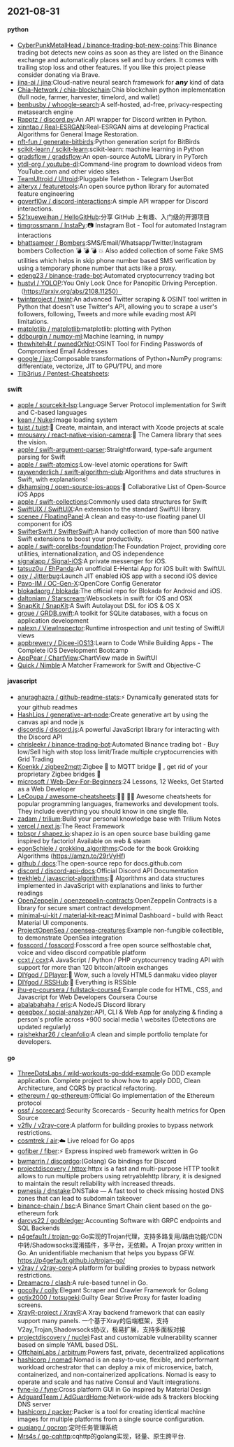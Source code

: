 ## 2021-08-31

#### python
* [CyberPunkMetalHead / binance-trading-bot-new-coins](https://github.com/CyberPunkMetalHead/binance-trading-bot-new-coins):This Binance trading bot detects new coins as soon as they are listed on the Binance exchange and automatically places sell and buy orders. It comes with trailing stop loss and other features. If you like this project please consider donating via Brave.
* [jina-ai / jina](https://github.com/jina-ai/jina):Cloud-native neural search framework for 𝙖𝙣𝙮 kind of data
* [Chia-Network / chia-blockchain](https://github.com/Chia-Network/chia-blockchain):Chia blockchain python implementation (full node, farmer, harvester, timelord, and wallet)
* [benbusby / whoogle-search](https://github.com/benbusby/whoogle-search):A self-hosted, ad-free, privacy-respecting metasearch engine
* [Rapptz / discord.py](https://github.com/Rapptz/discord.py):An API wrapper for Discord written in Python.
* [xinntao / Real-ESRGAN](https://github.com/xinntao/Real-ESRGAN):Real-ESRGAN aims at developing Practical Algorithms for General Image Restoration.
* [nft-fun / generate-bitbirds](https://github.com/nft-fun/generate-bitbirds):Python generation script for BitBirds
* [scikit-learn / scikit-learn](https://github.com/scikit-learn/scikit-learn):scikit-learn: machine learning in Python
* [gradsflow / gradsflow](https://github.com/gradsflow/gradsflow):An open-source AutoML Library in PyTorch
* [ytdl-org / youtube-dl](https://github.com/ytdl-org/youtube-dl):Command-line program to download videos from YouTube.com and other video sites
* [TeamUltroid / Ultroid](https://github.com/TeamUltroid/Ultroid):Pluggable Telethon - Telegram UserBot
* [alteryx / featuretools](https://github.com/alteryx/featuretools):An open source python library for automated feature engineering
* [goverfl0w / discord-interactions](https://github.com/goverfl0w/discord-interactions):A simple API wrapper for Discord interactions.
* [521xueweihan / HelloGitHub](https://github.com/521xueweihan/HelloGitHub):分享 GitHub 上有趣、入门级的开源项目
* [timgrossmann / InstaPy](https://github.com/timgrossmann/InstaPy):📷
Instagram Bot - Tool for automated Instagram interactions
* [bhattsameer / Bombers](https://github.com/bhattsameer/Bombers):SMS/Email/Whatsapp/Twitter/Instagram bombers Collection
💣
💣
💣
💥
Also added collection of some Fake SMS utilities which helps in skip phone number based SMS verification by using a temporary phone number that acts like a proxy.
* [edeng23 / binance-trade-bot](https://github.com/edeng23/binance-trade-bot):Automated cryptocurrency trading bot
* [hustvl / YOLOP](https://github.com/hustvl/YOLOP):You Only Look Once for Panopitic Driving Perception.（https://arxiv.org/abs/2108.11250）
* [twintproject / twint](https://github.com/twintproject/twint):An advanced Twitter scraping & OSINT tool written in Python that doesn't use Twitter's API, allowing you to scrape a user's followers, following, Tweets and more while evading most API limitations.
* [matplotlib / matplotlib](https://github.com/matplotlib/matplotlib):matplotlib: plotting with Python
* [ddbourgin / numpy-ml](https://github.com/ddbourgin/numpy-ml):Machine learning, in numpy
* [thewhiteh4t / pwnedOrNot](https://github.com/thewhiteh4t/pwnedOrNot):OSINT Tool for Finding Passwords of Compromised Email Addresses
* [google / jax](https://github.com/google/jax):Composable transformations of Python+NumPy programs: differentiate, vectorize, JIT to GPU/TPU, and more
* [Tib3rius / Pentest-Cheatsheets](https://github.com/Tib3rius/Pentest-Cheatsheets):

#### swift
* [apple / sourcekit-lsp](https://github.com/apple/sourcekit-lsp):Language Server Protocol implementation for Swift and C-based languages
* [kean / Nuke](https://github.com/kean/Nuke):Image loading system
* [tuist / tuist](https://github.com/tuist/tuist):🚀
Create, maintain, and interact with Xcode projects at scale
* [mrousavy / react-native-vision-camera](https://github.com/mrousavy/react-native-vision-camera):📸
The Camera library that sees the vision.
* [apple / swift-argument-parser](https://github.com/apple/swift-argument-parser):Straightforward, type-safe argument parsing for Swift
* [apple / swift-atomics](https://github.com/apple/swift-atomics):Low-level atomic operations for Swift
* [raywenderlich / swift-algorithm-club](https://github.com/raywenderlich/swift-algorithm-club):Algorithms and data structures in Swift, with explanations!
* [dkhamsing / open-source-ios-apps](https://github.com/dkhamsing/open-source-ios-apps):📱
Collaborative List of Open-Source iOS Apps
* [apple / swift-collections](https://github.com/apple/swift-collections):Commonly used data structures for Swift
* [SwiftUIX / SwiftUIX](https://github.com/SwiftUIX/SwiftUIX):An extension to the standard SwiftUI library.
* [scenee / FloatingPanel](https://github.com/scenee/FloatingPanel):A clean and easy-to-use floating panel UI component for iOS
* [SwifterSwift / SwifterSwift](https://github.com/SwifterSwift/SwifterSwift):A handy collection of more than 500 native Swift extensions to boost your productivity.
* [apple / swift-corelibs-foundation](https://github.com/apple/swift-corelibs-foundation):The Foundation Project, providing core utilities, internationalization, and OS independence
* [signalapp / Signal-iOS](https://github.com/signalapp/Signal-iOS):A private messenger for iOS.
* [tatsuz0u / EhPanda](https://github.com/tatsuz0u/EhPanda):An unofficial E-Hentai App for iOS built with SwiftUI.
* [osy / Jitterbug](https://github.com/osy/Jitterbug):Launch JIT enabled iOS app with a second iOS device
* [Pavo-IM / OC-Gen-X](https://github.com/Pavo-IM/OC-Gen-X):OpenCore Config Generator
* [blokadaorg / blokada](https://github.com/blokadaorg/blokada):The official repo for Blokada for Android and iOS.
* [daltoniam / Starscream](https://github.com/daltoniam/Starscream):Websockets in swift for iOS and OSX
* [SnapKit / SnapKit](https://github.com/SnapKit/SnapKit):A Swift Autolayout DSL for iOS & OS X
* [groue / GRDB.swift](https://github.com/groue/GRDB.swift):A toolkit for SQLite databases, with a focus on application development
* [nalexn / ViewInspector](https://github.com/nalexn/ViewInspector):Runtime introspection and unit testing of SwiftUI views
* [appbrewery / Dicee-iOS13](https://github.com/appbrewery/Dicee-iOS13):Learn to Code While Building Apps - The Complete iOS Development Bootcamp
* [AppPear / ChartView](https://github.com/AppPear/ChartView):ChartView made in SwiftUI
* [Quick / Nimble](https://github.com/Quick/Nimble):A Matcher Framework for Swift and Objective-C

#### javascript
* [anuraghazra / github-readme-stats](https://github.com/anuraghazra/github-readme-stats):⚡
Dynamically generated stats for your github readmes
* [HashLips / generative-art-node](https://github.com/HashLips/generative-art-node):Create generative art by using the canvas api and node js
* [discordjs / discord.js](https://github.com/discordjs/discord.js):A powerful JavaScript library for interacting with the Discord API
* [chrisleekr / binance-trading-bot](https://github.com/chrisleekr/binance-trading-bot):Automated Binance trading bot - Buy low/Sell high with stop loss limit/Trade multiple cryptocurrencies with Grid Trading
* [Koenkk / zigbee2mqtt](https://github.com/Koenkk/zigbee2mqtt):Zigbee
🐝
to MQTT bridge
🌉
, get rid of your proprietary Zigbee bridges
🔨
* [microsoft / Web-Dev-For-Beginners](https://github.com/microsoft/Web-Dev-For-Beginners):24 Lessons, 12 Weeks, Get Started as a Web Developer
* [LeCoupa / awesome-cheatsheets](https://github.com/LeCoupa/awesome-cheatsheets):👩‍💻
👨‍💻
Awesome cheatsheets for popular programming languages, frameworks and development tools. They include everything you should know in one single file.
* [zadam / trilium](https://github.com/zadam/trilium):Build your personal knowledge base with Trilium Notes
* [vercel / next.js](https://github.com/vercel/next.js):The React Framework
* [tobspr / shapez.io](https://github.com/tobspr/shapez.io):shapez.io is an open source base building game inspired by factorio! Available on web & steam
* [egonSchiele / grokking_algorithms](https://github.com/egonSchiele/grokking_algorithms):Code for the book Grokking Algorithms (https://amzn.to/29rVyHf)
* [github / docs](https://github.com/github/docs):The open-source repo for docs.github.com
* [discord / discord-api-docs](https://github.com/discord/discord-api-docs):Official Discord API Documentation
* [trekhleb / javascript-algorithms](https://github.com/trekhleb/javascript-algorithms):📝
Algorithms and data structures implemented in JavaScript with explanations and links to further readings
* [OpenZeppelin / openzeppelin-contracts](https://github.com/OpenZeppelin/openzeppelin-contracts):OpenZeppelin Contracts is a library for secure smart contract development.
* [minimal-ui-kit / material-kit-react](https://github.com/minimal-ui-kit/material-kit-react):Minimal Dashboard - build with React Material UI components.
* [ProjectOpenSea / opensea-creatures](https://github.com/ProjectOpenSea/opensea-creatures):Example non-fungible collectible, to demonstrate OpenSea integration
* [fosscord / fosscord](https://github.com/fosscord/fosscord):Fosscord a free open source selfhostable chat, voice and video discord compatible platform
* [ccxt / ccxt](https://github.com/ccxt/ccxt):A JavaScript / Python / PHP cryptocurrency trading API with support for more than 120 bitcoin/altcoin exchanges
* [DIYgod / DPlayer](https://github.com/DIYgod/DPlayer):🍭
Wow, such a lovely HTML5 danmaku video player
* [DIYgod / RSSHub](https://github.com/DIYgod/RSSHub):🍰
Everything is RSSible
* [jhu-ep-coursera / fullstack-course4](https://github.com/jhu-ep-coursera/fullstack-course4):Example code for HTML, CSS, and Javascript for Web Developers Coursera Course
* [abalabahaha / eris](https://github.com/abalabahaha/eris):A NodeJS Discord library
* [qeeqbox / social-analyzer](https://github.com/qeeqbox/social-analyzer):API, CLI & Web App for analyzing & finding a person's profile across +900 social media \ websites (Detections are updated regularly)
* [rajshekhar26 / cleanfolio](https://github.com/rajshekhar26/cleanfolio):A clean and simple portfolio template for developers.

#### go
* [ThreeDotsLabs / wild-workouts-go-ddd-example](https://github.com/ThreeDotsLabs/wild-workouts-go-ddd-example):Go DDD example application. Complete project to show how to apply DDD, Clean Architecture, and CQRS by practical refactoring.
* [ethereum / go-ethereum](https://github.com/ethereum/go-ethereum):Official Go implementation of the Ethereum protocol
* [ossf / scorecard](https://github.com/ossf/scorecard):Security Scorecards - Security health metrics for Open Source
* [v2fly / v2ray-core](https://github.com/v2fly/v2ray-core):A platform for building proxies to bypass network restrictions.
* [cosmtrek / air](https://github.com/cosmtrek/air):☁️
Live reload for Go apps
* [gofiber / fiber](https://github.com/gofiber/fiber):⚡️
Express inspired web framework written in Go
* [bwmarrin / discordgo](https://github.com/bwmarrin/discordgo):(Golang) Go bindings for Discord
* [projectdiscovery / httpx](https://github.com/projectdiscovery/httpx):httpx is a fast and multi-purpose HTTP toolkit allows to run multiple probers using retryablehttp library, it is designed to maintain the result reliability with increased threads.
* [pwnesia / dnstake](https://github.com/pwnesia/dnstake):DNSTake — A fast tool to check missing hosted DNS zones that can lead to subdomain takeover
* [binance-chain / bsc](https://github.com/binance-chain/bsc):A Binance Smart Chain client based on the go-ethereum fork
* [darcys22 / godbledger](https://github.com/darcys22/godbledger):Accounting Software with GRPC endpoints and SQL Backends
* [p4gefau1t / trojan-go](https://github.com/p4gefau1t/trojan-go):Go实现的Trojan代理，支持多路复用/路由功能/CDN中转/Shadowsocks混淆插件，多平台，无依赖。A Trojan proxy written in Go. An unidentifiable mechanism that helps you bypass GFW. https://p4gefau1t.github.io/trojan-go/
* [v2ray / v2ray-core](https://github.com/v2ray/v2ray-core):A platform for building proxies to bypass network restrictions.
* [Dreamacro / clash](https://github.com/Dreamacro/clash):A rule-based tunnel in Go.
* [gocolly / colly](https://github.com/gocolly/colly):Elegant Scraper and Crawler Framework for Golang
* [optix2000 / totsugeki](https://github.com/optix2000/totsugeki):Guilty Gear Strive Proxy for faster loading screens.
* [XrayR-project / XrayR](https://github.com/XrayR-project/XrayR):A Xray backend framework that can easily support many panels. 一个基于Xray的后端框架，支持V2ay,Trojan,Shadowsocks协议，极易扩展，支持多面板对接
* [projectdiscovery / nuclei](https://github.com/projectdiscovery/nuclei):Fast and customizable vulnerability scanner based on simple YAML based DSL.
* [OffchainLabs / arbitrum](https://github.com/OffchainLabs/arbitrum):Powers fast, private, decentralized applications
* [hashicorp / nomad](https://github.com/hashicorp/nomad):Nomad is an easy-to-use, flexible, and performant workload orchestrator that can deploy a mix of microservice, batch, containerized, and non-containerized applications. Nomad is easy to operate and scale and has native Consul and Vault integrations.
* [fyne-io / fyne](https://github.com/fyne-io/fyne):Cross platform GUI in Go inspired by Material Design
* [AdguardTeam / AdGuardHome](https://github.com/AdguardTeam/AdGuardHome):Network-wide ads & trackers blocking DNS server
* [hashicorp / packer](https://github.com/hashicorp/packer):Packer is a tool for creating identical machine images for multiple platforms from a single source configuration.
* [ouqiang / gocron](https://github.com/ouqiang/gocron):定时任务管理系统
* [Mrs4s / go-cqhttp](https://github.com/Mrs4s/go-cqhttp):cqhttp的golang实现，轻量、原生跨平台.
